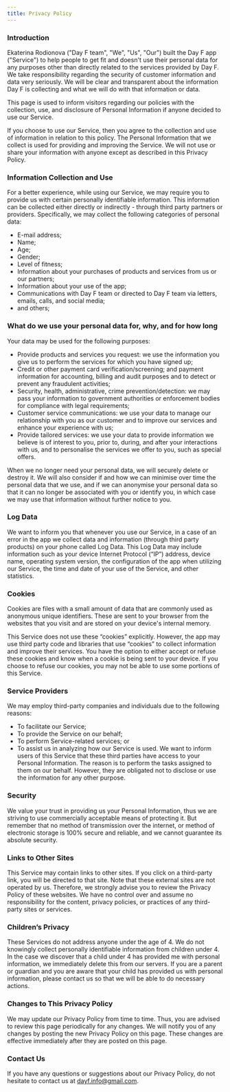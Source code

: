 ```yaml
---
title: Privacy Policy
---
```

### Introduction

Ekaterina Rodionova ("Day F team", "We", "Us", "Our") built the Day F app ("Service") to help people to get fit and doesn't use their personal data for any purposes other than directly related to the services provided by Day F. We take responsibility regarding the security of customer information and data very seriously. We will be clear and transparent about the information Day F is collecting and what we will do with that information or data. 

This page is used to inform visitors regarding our policies with the collection, use, and disclosure of Personal Information if anyone decided to use our Service.

If you choose to use our Service, then you agree to the collection and use of information in relation to this policy. The Personal Information that we collect is used for providing and improving the Service. We will not use or share your information with anyone except as described in this Privacy Policy.

### Information Collection and Use

For a better experience, while using our Service, we may require you to provide us with certain personally identifiable information. This information can be collected either directly or indirectly - through third party partners or providers. 
Specifically, we may collect the following categories of personal data:
- E-mail address;
- Name;
- Age;
- Gender;
- Level of fitness;
- Information about your purchases of products and services from us or our partners;
- Information about your use of the app;
- Communications with Day F team or directed to Day F team via letters, emails, calls, and social media; 
- and others;

### What do we use your personal data for, why, and for how long

Your data may be used for the following purposes:
- Provide products and services you request: we use the information you give us to perform the services for which you have signed up;
- Credit or other payment card verification/screening; and payment information for accounting, billing and audit purposes and to detect or prevent any fraudulent activities;
- Security, health, administrative, crime prevention/detection: we may pass your information to government authorities or enforcement bodies for compliance with legal requirements;
- Customer service communications: we use your data to manage our relationship with you as our customer and to improve our services and enhance your experience with us;
- Provide tailored services: we use your data to provide information we believe is of interest to you, prior to, during, and after your interactions with us, and to personalise the services we offer to you, such as special offers.

When we no longer need your personal data, we will securely delete or destroy it. We will also consider if and how we can minimise over time the personal data that we use, and if we can anonymise your personal data so that it can no longer be associated with you or identify you, in which case we may use that information without further notice to you.

### Log Data

We want to inform you that whenever you use our Service, in a case of an error in the app we collect data and information (through third party products) on your phone called Log Data. This Log Data may include information such as your device Internet Protocol (“IP”) address, device name, operating system version, the configuration of the app when utilizing our Service, the time and date of your use of the Service, and other statistics.

### Cookies

Cookies are files with a small amount of data that are commonly used as anonymous unique identifiers. These are sent to your browser from the websites that you visit and are stored on your device's internal memory.

This Service does not use these “cookies” explicitly. However, the app may use third party code and libraries that use “cookies” to collect information and improve their services. You have the option to either accept or refuse these cookies and know when a cookie is being sent to your device. If you choose to refuse our cookies, you may not be able to use some portions of this Service.

### Service Providers

We may employ third-party companies and individuals due to the following reasons:

- To facilitate our Service;
- To provide the Service on our behalf;
- To perform Service-related services; or
- To assist us in analyzing how our Service is used.
We want to inform users of this Service that these third parties have access to your Personal Information. The reason is to perform the tasks assigned to them on our behalf. However, they are obligated not to disclose or use the information for any other purpose.

### Security

We value your trust in providing us your Personal Information, thus we are striving to use commercially acceptable means of protecting it. But remember that no method of transmission over the internet, or method of electronic storage is 100% secure and reliable, and we cannot guarantee its absolute security.

### Links to Other Sites

This Service may contain links to other sites. If you click on a third-party link, you will be directed to that site. Note that these external sites are not operated by us. Therefore, we strongly advise you to review the Privacy Policy of these websites. We have no control over and assume no responsibility for the content, privacy policies, or practices of any third-party sites or services.

### Children’s Privacy

These Services do not address anyone under the age of 4. We do not knowingly collect personally identifiable information from children under 4. In the case we discover that a child under 4 has provided me with personal information, we immediately delete this from our servers. If you are a parent or guardian and you are aware that your child has provided us with personal information, please contact us so that we will be able to do necessary actions.

### Changes to This Privacy Policy

We may update our Privacy Policy from time to time. Thus, you are advised to review this page periodically for any changes. We will notify you of any changes by posting the new Privacy Policy on this page. These changes are effective immediately after they are posted on this page.

### Contact Us

If you have any questions or suggestions about our Privacy Policy, do not hesitate to contact us at dayf.info@gmail.com.
